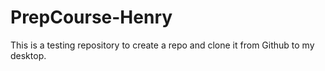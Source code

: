 # PrepCourse-Henry
This is a testing repository to create a repo and clone it from Github to my desktop.
